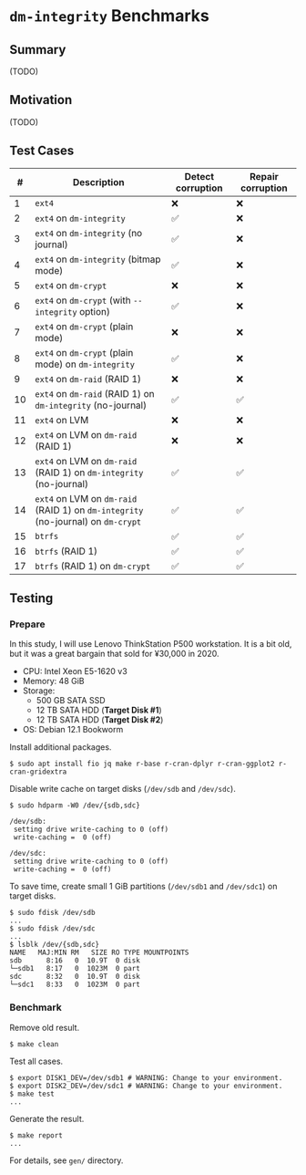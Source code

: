 # `dm-integrity` Benchmarks

## Summary

(TODO)

## Motivation

(TODO)

## Test Cases

| #   | Description                                                                      | Detect corruption | Repair corruption |
| --- | -------------------------------------------------------------------------------- | ----------------- | ----------------- |
| 1   | `ext4`                                                                           | ❌                | ❌                |
| 2   | `ext4` on `dm-integrity`                                                         | ✅                | ❌                |
| 3   | `ext4` on `dm-integrity` (no journal)                                            | ✅                | ❌                |
| 4   | `ext4` on `dm-integrity` (bitmap mode)                                           | ✅                | ❌                |
| 5   | `ext4` on `dm-crypt`                                                             | ❌                | ❌                |
| 6   | `ext4` on `dm-crypt` (with `--integrity` option)                                 | ✅                | ❌                |
| 7   | `ext4` on `dm-crypt` (plain mode)                                                | ❌                | ❌                |
| 8   | `ext4` on `dm-crypt` (plain mode) on `dm-integrity`                              | ✅                | ❌                |
| 9   | `ext4` on `dm-raid` (RAID 1)                                                     | ❌                | ❌                |
| 10  | `ext4` on `dm-raid` (RAID 1) on `dm-integrity` (no-journal)                      | ✅                | ✅                |
| 11  | `ext4` on LVM                                                                    | ❌                | ❌                |
| 12  | `ext4` on LVM on `dm-raid` (RAID 1)                                              | ❌                | ❌                |
| 13  | `ext4` on LVM on `dm-raid` (RAID 1) on `dm-integrity` (no-journal)               | ✅                | ✅                |
| 14  | `ext4` on LVM on `dm-raid` (RAID 1) on `dm-integrity` (no-journal) on `dm-crypt` | ✅                | ✅                |
| 15  | `btrfs`                                                                          | ✅                | ✅                |
| 16  | `btrfs` (RAID 1)                                                                 | ✅                | ✅                |
| 17  | `btrfs` (RAID 1) on `dm-crypt`                                                   | ✅                | ✅                |

## Testing

### Prepare

In this study, I will use Lenovo ThinkStation P500 workstation. It is a bit old, but it was a great bargain that sold for ¥30,000 in 2020.

- CPU: Intel Xeon E5-1620 v3
- Memory: 48 GiB
- Storage:
  - 500 GB SATA SSD
  - 12 TB SATA HDD (**Target Disk #1**)
  - 12 TB SATA HDD (**Target Disk #2**)
- OS: Debian 12.1 Bookworm

Install additional packages.

```
$ sudo apt install fio jq make r-base r-cran-dplyr r-cran-ggplot2 r-cran-gridextra
```

Disable write cache on target disks (`/dev/sdb` and `/dev/sdc`).

```
$ sudo hdparm -W0 /dev/{sdb,sdc}

/dev/sdb:
 setting drive write-caching to 0 (off)
 write-caching =  0 (off)

/dev/sdc:
 setting drive write-caching to 0 (off)
 write-caching =  0 (off)
```

To save time, create small 1 GiB partitions (`/dev/sdb1` and `/dev/sdc1`) on target disks.

```
$ sudo fdisk /dev/sdb
...
$ sudo fdisk /dev/sdc
...
$ lsblk /dev/{sdb,sdc}
NAME   MAJ:MIN RM   SIZE RO TYPE MOUNTPOINTS
sdb      8:16   0  10.9T  0 disk
└─sdb1   8:17   0  1023M  0 part
sdc      8:32   0  10.9T  0 disk
└─sdc1   8:33   0  1023M  0 part
```

### Benchmark

Remove old result.

```
$ make clean
```

Test all cases.

```
$ export DISK1_DEV=/dev/sdb1 # WARNING: Change to your environment.
$ export DISK2_DEV=/dev/sdc1 # WARNING: Change to your environment.
$ make test
...
```

Generate the result.

```
$ make report
...
```

For details, see `gen/` directory.

